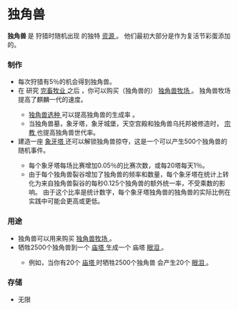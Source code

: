 # 独角兽


<p>
<strong>
          独角兽
</strong>
        是
        狩猎时随机出现
        的独特
<a href="#Resources#_Unique_Resources">
          资源
</a>
        。
        他们最初大部分是作为复活节彩蛋添加的。
</p>

### 制作


<ul>
<li>
            每次狩猎有5％的机会得到独角兽。
</li>
<li>
            在
            研究
<a href="#Technologies#Animal_husbandry">
              完畜牧业
</a>
            之后
            ，你可以购买（独角兽的）
<a href="#Buildings#Unicorn_Pasture">
              独角兽牧场
</a>
            。
            独角兽牧场提高了麒麟一代的速度。
</li>
<ul>
<li>
<a href="#workshop#Unicorn_Selection">
                独角兽选种
</a>
              可以提高独角兽的生成率
              。
</li>
<li>
<a href="#Religion">
</a>
              当独角兽墓，象牙塔，象牙城堡，天空宫殿和独角兽乌托邦被修造时，
<a href="#Religion">
                宗教
</a>
              也提高独角兽世代率。
</li>
</ul>
<li>
            建造一座
<a href="#Religion#Ivory_Tower">
              象牙塔
</a>
            还可以解锁独角兽掠夺，这是一个可以产生500个独角兽的随机事件。
</li>
<ul>
<li>
              每个象牙塔每场比赛增加0.05％的比赛次数，或每20塔每天1％。
</li>
<li>
              由于每个独角兽裂谷增加了独角兽的频率和数量，每个象牙塔在统计上转化为来自独角兽裂谷的每秒0.125个独角兽的额外统一率，不受乘数的影响。
              由于这个比率是统计数字，每个象牙塔独角兽的独角兽的实际比例在实践中可能会更高或更低。
</li>
</ul>
</ul>

### 用途

<ul>
<li>
            独角兽可以用来购买
<a href="#Buildings#Unicorn_Pasture">
              独角兽牧场
</a>
            。
</li>
<li>
            牺牲2500个独角兽到一个
<a href="#Buildings#Ziggurat">
              庙塔
</a>
            生成一个
            庙塔
<a href="#tears">
              眼泪
</a>
            。
</li>
<ul>
<li>
              例如，当你有20个
<a href="#Buildings#Ziggurat">
                庙塔
</a>
              时牺牲2500个独角兽
              会产生20个
<a href="#tears">
                眼泪
</a>
              。
</li>
</ul>
</ul>

### 存储


<ul>
<li>
            无限
</li>
</ul>
</div>
<p style="float:right;margin:6px">
</p>
</td>